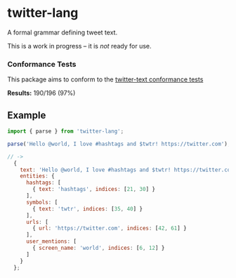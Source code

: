 # twitter-lang

A formal grammar defining tweet text.

This is a work in progress – it is *not* ready for use. 

### Conformance Tests
This package aims to conform to the [twitter-text conformance tests](https://github.com/twitter/twitter-text/tree/2143a72d3da6bca49dc2f6d5c2df7d539d191cab/conformance)

**Results:** 190/196 (97%)

## Example

```javascript
import { parse } from 'twitter-lang';

parse('Hello @world, I love #hashtags and $twtr! https://twitter.com');

// ->
  {
    text: 'Hello @world, I love #hashtags and $twtr! https://twitter.com',
    entities: {
      hashtags: [
        { text: 'hashtags', indices: [21, 30] }
      ],
      symbols: [
        { text: 'twtr', indices: [35, 40] }
      ],
      urls: [
        { url: 'https://twitter.com', indices: [42, 61] }
      ],
      user_mentions: [
        { screen_name: 'world', indices: [6, 12] }
      ]
    }
  };

```

